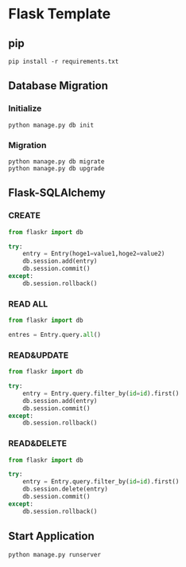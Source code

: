 Flask Template
====

## pip

```
pip install -r requirements.txt
```


## Database Migration
### Initialize

```
python manage.py db init
```

### Migration
```
python manage.py db migrate
python manage.py db upgrade
```

## Flask-SQLAlchemy
### CREATE
```python
from flaskr import db

try:
    entry = Entry(hoge1=value1,hoge2=value2)
    db.session.add(entry)
    db.session.commit()
except:
    db.session.rollback()
```

### READ ALL
```python
from flaskr import db

entres = Entry.query.all()
```
### READ&UPDATE
```python
from flaskr import db

try:
    entry = Entry.query.filter_by(id=id).first()
    db.session.add(entry)
    db.session.commit()
except:
    db.session.rollback()
```

### READ&DELETE
```python
from flaskr import db

try:
    entry = Entry.query.filter_by(id=id).first()
    db.session.delete(entry)
    db.session.commit()
except:
    db.session.rollback()
```

## Start Application

```
python manage.py runserver
```
